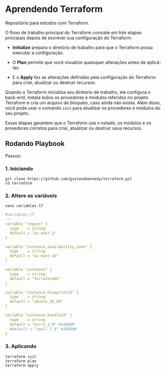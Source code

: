 # Aprendendo Terraform
Repositório para estudos com Terraform.

O fluxo de trabalho principal do Terraform consiste em três etapas principais depois de escrever sua configuração do Terraform:

* <b>Initialize</b> prepara o diretório de trabalho para que o Terraform possa executar a configuração.

* O <b>Plan</b> permite que você visualize quaisquer alterações antes de aplicá-las.

* E o <b>Apply</b> faz as alterações definidas pela configuração do Terraform para criar, atualizar ou destruir recursos. 

Quando o Terraform inicializa seu diretório de trabalho, ele configura o back-end, instala todos os provedores e módulos referidos no projeto Terraform e cria um arquivo de bloqueio, caso ainda não exista. Além disso, você pode usar o comando ```````init``````` para atualizar os provedores e módulos do seu projeto. 

Essas etapas garantem que o Terraform use o estado, os módulos e os provedores corretos para criar, atualizar ou destruir seus recursos.

## Rodando Playbook

Passos:

### 1. Iniciando
```shell
git clone https://github.com/gustavokennedy/terraform.git
cd terraform
```

### 2. Altere as variáveis

```shell
nano variables.tf
```

```yml
#variables.tf
---
variable "region" {
  type    = string
  default = "us-east-1"
}

variable "instance_availability_zone" {
  type    = string
  default = "us-east-1b"
}

variable "instance" {
  type    = string
  default = "TerraformOC"
}

variable "instance_blueprintid" {
  type    = string
  default = "ubuntu_20_04"
}

variable "instance_bundleid" {
  type    = string
  default = "micro_2_0" #1GBRAM
  #default = "small_1_0" #2GBRAM
}
```

### 3. Aplicando

```shell
terraform init
terraform plan
terraform apply
```
